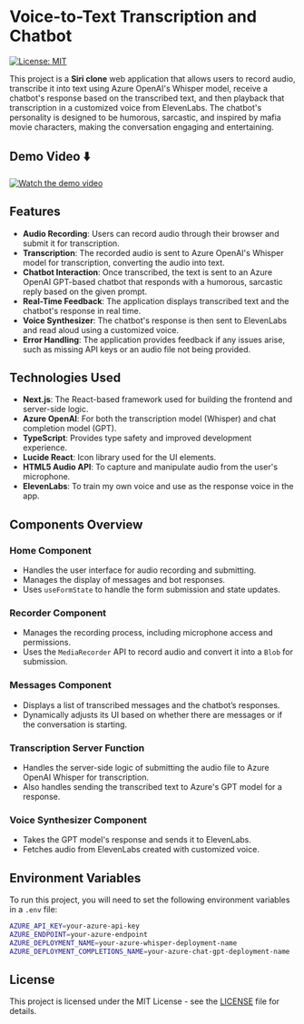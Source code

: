# Voice-to-Text Transcription and Chatbot
[![License: MIT](https://img.shields.io/badge/License-MIT-yellow.svg)](https://opensource.org/licenses/MIT)


This project is a **Siri clone** web application that allows users to record audio, transcribe it into text using Azure OpenAI's Whisper model, receive a chatbot's response based on the transcribed 
text, and then playback that transcription in a customized voice from ElevenLabs. The chatbot's personality is designed to be humorous, sarcastic, and inspired by mafia movie characters, making the conversation engaging and entertaining.

## Demo Video ⬇️

[![Watch the demo video](https://img.youtube.com/vi/Dvllxk4jTs0/0.jpg)](https://www.youtube.com/embed/Dvllxk4jTs0)


## Features

- **Audio Recording**: Users can record audio through their browser and submit it for transcription.
- **Transcription**: The recorded audio is sent to Azure OpenAI's Whisper model for transcription, converting the audio into text.
- **Chatbot Interaction**: Once transcribed, the text is sent to an Azure OpenAI GPT-based chatbot that responds with a humorous, sarcastic reply based on the given prompt.
- **Real-Time Feedback**: The application displays transcribed text and the chatbot's response in real time.
- **Voice Synthesizer**: The chatbot's response is then sent to ElevenLabs and read aloud using a customized voice.
- **Error Handling**: The application provides feedback if any issues arise, such as missing API keys or an audio file not being provided.

## Technologies Used

- **Next.js**: The React-based framework used for building the frontend and server-side logic.
- **Azure OpenAI**: For both the transcription model (Whisper) and chat completion model (GPT).
- **TypeScript**: Provides type safety and improved development experience.
- **Lucide React**: Icon library used for the UI elements.
- **HTML5 Audio API**: To capture and manipulate audio from the user's microphone.
- **ElevenLabs**: To train my own voice and use as the response voice in the app.

## Components Overview

### Home Component
- Handles the user interface for audio recording and submitting.
- Manages the display of messages and bot responses.
- Uses `useFormState` to handle the form submission and state updates.

### Recorder Component
- Manages the recording process, including microphone access and permissions.
- Uses the `MediaRecorder` API to record audio and convert it into a `Blob` for submission.

### Messages Component
- Displays a list of transcribed messages and the chatbot’s responses.
- Dynamically adjusts its UI based on whether there are messages or if the conversation is starting.

### Transcription Server Function
- Handles the server-side logic of submitting the audio file to Azure OpenAI Whisper for transcription.
- Also handles sending the transcribed text to Azure's GPT model for a response.

### Voice Synthesizer Component
- Takes the GPT model's response and sends it to ElevenLabs.
- Fetches audio from ElevenLabs created with customized voice.

## Environment Variables

To run this project, you will need to set the following environment variables in a `.env` file:

```bash
AZURE_API_KEY=your-azure-api-key
AZURE_ENDPOINT=your-azure-endpoint
AZURE_DEPLOYMENT_NAME=your-azure-whisper-deployment-name
AZURE_DEPLOYMENT_COMPLETIONS_NAME=your-azure-chat-gpt-deployment-name
```

## License

This project is licensed under the MIT License - see the [LICENSE](LICENSE) file for details.

